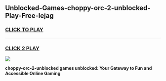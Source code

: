 
## Unblocked-Games-choppy-orc-2-unblocked-Play-Free-lejag
<h3>
<a href="https://premium76.site?title=choppy-orc-2-unblocked&ref=23A">CLICK TO PLAY</a></h3>
<hr>

<h3>
<a href="https://premium76.site?title=choppy-orc-2-unblocked&ref=23A">CLICK 2 PLAY</a>
  
</h3>

<a href="https://premium76.site?title=choppy-orc-2-unblocked&ref=23A"><img src="https://clearcache.store/games.png"></a>


**choppy-orc-2-unblocked games unblocked: Your Gateway to Fun and Accessible Online Gaming**
